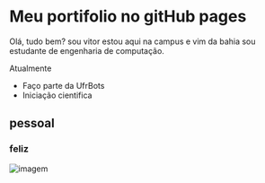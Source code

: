 # Meu portifolio no gitHub pages

Olá, tudo bem? sou vitor estou aqui na campus e vim da bahia sou estudante de engenharia de computação.

Atualmente 
- Faço parte da UfrBots
- Iniciação cientifica 

## pessoal

### feliz

![ imagem](https://media.giphy.com/media/xvdgs8BNJ9z0u9bL69/giphy.gif)
